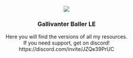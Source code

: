 <div align='center'><img src='https://media.discordapp.net/attachments/1273369246516121691/1282135497778401352/cuco.png?ex=66de413b&is=66dcefbb&hm=d2754cfc78e2620d3c624dc2532a3a7949d72791dcaf7b3b6b8c7fe90c83f9fd&=&format=webp&quality=lossless&width=100&height=100'/></div>
<div align='center'><h3>Gallivanter Baller LE</h3></div>
<div align='center'>Here you will find the versions of all my resources.</div>
<div align='center'>If you need support, get on discord!</div>
<div align='center'>https://discord.com/invite/JZQe39PrUC</div>
